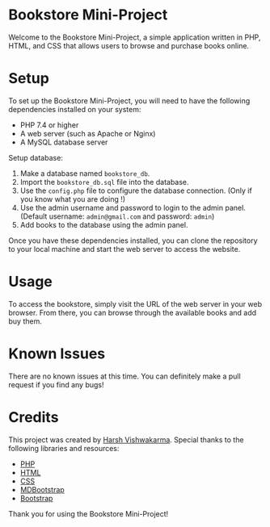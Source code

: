 # Bookstore Mini-Project

Welcome to the Bookstore Mini-Project, a simple application written in PHP, HTML, and CSS that allows users to browse and purchase books online.

# Setup
 To set up the Bookstore Mini-Project, you will need to have the following dependencies installed on your system:
- PHP 7.4 or higher
- A web server (such as Apache or Nginx)
- A MySQL database server

Setup database:
1. Make a database named `bookstore_db`.
2. Import the `bookstore_db.sql` file into the database.
3. Use the `config.php` file to configure the database connection. (Only if you know what you are doing !)
4. Use the admin username and password to login to the admin panel. (Default username: `admin@gmail.com` and password: `admin`)
5. Add books to the database using the admin panel.


Once you have these dependencies installed, you can clone the repository to your local machine and start the web server to access the website.

# Usage
To access the bookstore, simply visit the URL of the web server in your web browser. From there, you can browse through the available books and add buy them.

# Known Issues
There are no known issues at this time. You can definitely make a pull request if you find any bugs!

# Credits
This project was created by [Harsh Vishwakarma](https://github.com/imhxrsh/). Special thanks to the following libraries and resources:
- [PHP](https://www.php.net/)
- [HTML](https://html.spec.whatwg.org/)
- [CSS](https://www.w3.org/Style/CSS/Overview.en.html)
- [MDBootstrap](https://mdbootstrap.com/)
- [Bootstrap](https://getbootstrap.com/)


Thank you for using the Bookstore Mini-Project!
